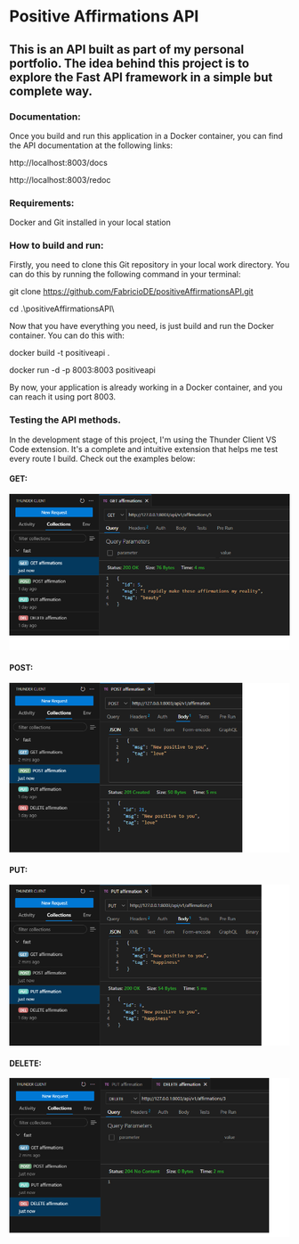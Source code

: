 # Positive Affirmations API

## This is an API built as part of my personal portfolio. The idea behind this project is to explore the Fast API framework in a simple but complete way.

### Documentation:
Once you build and run this application in a Docker container, you can find the API documentation at the following links:

http://localhost:8003/docs

http://localhost:8003/redoc

### Requirements:

Docker and Git installed in your local station


### How to build and run:

Firstly, you need to clone this Git repository in your local work directory. You can do this by running the following command in your terminal:

git clone https://github.com/FabricioDE/positiveAffirmationsAPI.git

cd .\positiveAffirmationsAPI\


Now that you have everything you need, is just build and run the Docker container. You can do this with:

docker build -t positiveapi .

docker run -d -p 8003:8003 positiveapi

By now, your application is already working in a Docker container, and you can reach it using port 8003.

### Testing the API methods.

In the development stage of this project, I'm using the Thunder Client VS Code extension. It's a complete and intuitive extension that helps me test every route I build. Check out the examples below:

#### GET:
![GET](images/GET.png)

#### POST:
![GET](images/POST.png)

#### PUT:
![GET](images/PUT.png)

#### DELETE:
![GET](images/DELETE.png)

